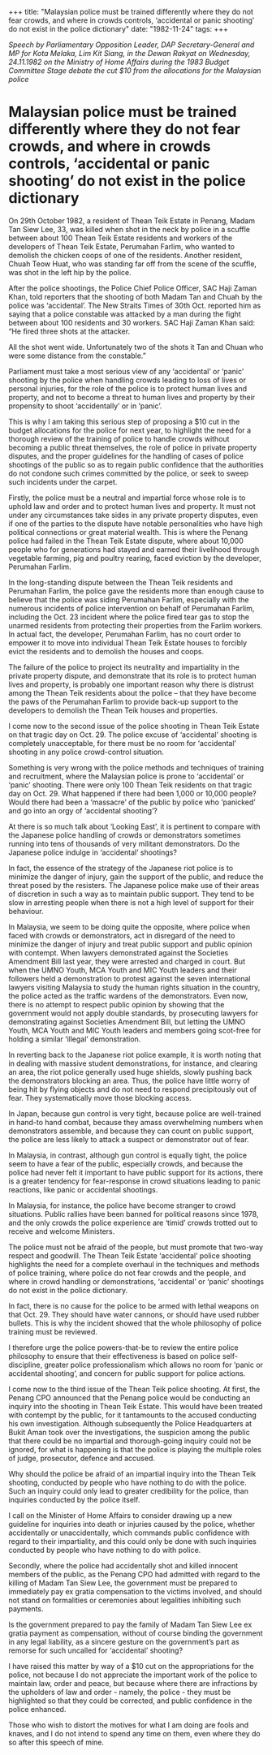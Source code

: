 +++ 
title: "Malaysian police must be trained differently where they do not fear crowds, and where in crowds controls, ‘accidental or panic shooting’ do not exist in the police dictionary"
date: "1982-11-24"
tags:
+++

_Speech by Parliamentary Opposition Leader, DAP Secretary-General and MP for Kota Melaka, Lim Kit Siang, in the Dewan Rakyat on Wednesday, 24.11.1982 on the Ministry of Home Affairs during the 1983 Budget Committee Stage debate the cut $10 from the allocations for the Malaysian police_

# Malaysian police must be trained differently where they do not fear crowds, and where in crowds controls, ‘accidental or panic shooting’ do not exist in the police dictionary

On 29th October 1982, a resident of Thean Teik Estate in Penang, Madam Tan Siew Lee, 33, was killed when shot in the neck by police in a scuffle between about 100 Thean Teik Estate residents  and workers of the developers of Thean Teik Estate, Perumahan Farlim, who wanted to demolish the chicken coops of one of the residents. Another resident, Chuah Teow Huat, who was standing far off from the scene of the scuffle, was shot in the left hip by the police. </u>

After the police shootings, the Police Chief Police Officer, SAC Haji Zaman Khan, told reporters that the shooting of both Madam Tan and Chuah by the police was ‘accidental’. The New Straits Times of 30th Oct. reported him as saying that a police constable was attacked by a man during the fight between about 100 residents and 30 workers. SAC Haji Zaman Khan said: “He fired three shots at the attacker. 

All the shot went wide. Unfortunately two of the shots it Tan and Chuan who were some distance from the constable.”

Parliament must take a most serious view of any ‘accidental’ or ‘panic’ shooting by the police when handling crowds leading to loss of lives or personal injuries, for the role of the police is to protect human lives and property, and not to become a threat to human lives and property by their propensity to shoot ‘accidentally’ or in ‘panic’.

This is why I am taking this serious step of proposing a $10 cut in the budget allocations for the police for next year, to highlight the need for a thorough review of the training of police to handle crowds without becoming a public threat themselves, the role of police in private property disputes, and the proper guidelines for the handling of cases of police shootings of the public so as to regain public confidence that the authorities do not condone such crimes committed by the police, or seek to sweep such incidents under the carpet. 

Firstly, the police must be a neutral and impartial force whose role is to uphold law and order and to protect human lives and property. It must not under any circumstances take sides in any private property disputes, even if one of the parties to the dispute have notable personalities who have high political connections or great material wealth. This is where the Penang police had failed in the Thean Teik Estate dispute, where about 10,000 people who for generations had stayed and earned their livelihood through vegetable farming, pig and 
poultry rearing, faced eviction by the developer, Perumahan Farlim.

In the long-standing dispute between the Thean Teik residents and Perumahan Farlim, the police gave the residents more than enough cause to believe that the police was siding Perumahan Farlim, especially with the numerous incidents of police intervention on behalf of Perumahan Farlim, including the Oct. 23 incident where the police fired tear gas to stop the unarmed residents from protecting their properties from the Farlim workers. In actual fact, the developer, Perumahan Farlim, has no court order to empower it to move into individual Thean Teik Estate houses to forcibly evict the residents and to demolish the houses and coops. 

The failure of the police to project its neutrality and impartiality in the private property dispute, and demonstrate that its role is to protect human lives and property, is probably one important reason why there is distrust among the Thean Teik residents about the police – that they have become the paws of the Perumahan Farlim to provide back-up support to the developers to demolish the Thean Teik houses and properties. 

I come now to the second issue of the police shooting in Thean Teik Estate on that tragic day on Oct. 29. The police excuse of ‘accidental’ shooting is completely unacceptable, for there must be no room for ‘accidental’ shooting in any police crowd-control situation. 

Something is very wrong with the police methods and techniques of training and recruitment, where the Malaysian police is prone to ‘accidental’ or ‘panic’ shooting. There were only 100 Thean Teik residents on that tragic day on Oct. 29. What happened if there had been 1,000 or 10,000 people? Would there had been a ‘massacre’ of the public by police who ‘panicked’ and go into an orgy of ‘accidental shooting’?

At there is so much talk about ‘Looking East’, it is pertinent to compare with the Japanese police handling of crowds or demonstrators sometimes running into tens of thousands of very militant demonstrators. Do the Japanese police indulge in ‘accidental’ shootings?

In fact, the essence of the strategy of the Japanese riot police is to minimize the danger of injury, gain the support of the public, and reduce the threat posed by the resisters. The Japanese police make use of their areas of discretion in such a way as to maintain public support. They tend to be slow in arresting people when there is not a high level of support for their behaviour.

In Malaysia, we seem to be doing quite the opposite, where police when faced with crowds or demonstrators, act in disregard of the need to minimize the danger of injury and treat public support and public opinion with contempt. When lawyers demonstrated against the Societies Amendment Bill last year, they were arrested and charged in court. But when the UMNO Youth, MCA Youth and MIC Youth leaders and their followers held a demonstration to protest against the seven international lawyers visiting Malaysia to study the human rights situation in the country, the police acted as the traffic wardens of the demonstrators. Even now, there is no attempt to respect public opinion by showing that the government would not apply double standards, by prosecuting lawyers for demonstrating against Societies Amendment Bill, but letting the UMNO Youth, MCA Youth and MIC Youth leaders and members going scot-free for holding a similar ‘illegal’ demonstration. 

In reverting back to the Japanese riot police example, it is worth noting that in dealing with massive student demonstrations, for instance, and clearing an area, the riot police generally used huge shields, slowly pushing back the demonstrators blocking an area. Thus, the police have little worry of being hit by flying objects and do not need to respond precipitously out of fear. They systematically move those blocking access. 

In Japan, because gun control is very tight, because police are well-trained in hand-to hand combat, because they amass overwhelming numbers when demonstrators assemble, and because they can count on public support, the police are less likely to attack a suspect or demonstrator out of fear. 

In Malaysia, in contrast, although gun control is equally tight, the police seem to have a fear of the public, especially crowds, and because the police had never felt it important to have public support for its actions, there is a greater tendency for fear-response in crowd situations leading to panic reactions, like panic or accidental shootings.

In Malaysia, for instance, the police have become stranger to crowd situations. Public rallies have been banned for political reasons since 1978, and the only crowds the police experience are ‘timid’ crowds trotted out to receive and welcome Ministers. 

The police must not be afraid of the people, but must promote that two-way respect and goodwill. The Thean Teik Estate ‘accidental’ police shooting highlights the need for a complete overhaul in the techniques and methods of police training, where police do not fear crowds and the people, and where in crowd handling or demonstrations, ‘accidental’ or ‘panic’ shootings do not exist in the police dictionary. 

In fact, there is no cause for the police to be armed with lethal weapons on that Oct. 29. They should have water cannons, or should have used rubber bullets. This is why the incident showed that the whole philosophy of police training must be reviewed.

I therefore urge the police powers-that-be to review the entire police philosophy to ensure that their effectiveness is based on police self-discipline, greater police professionalism which allows no room for ‘panic or accidental shooting’, and concern for public support for police actions. 

I come now to the third issue of the Thean Teik police shooting. At first, the Penang CPO announced that the Penang police would be conducting an inquiry into the shooting in Thean Teik Estate. This would have been treated with contempt by the public, for it tantamounts to the accused conducting his own investigation. Although subsequently the Police Headquarters at Bukit Aman took over the investigations, the suspicion among the public that there could be no impartial and thorough-going inquiry could not be ignored, for what is happening is that the police is playing the multiple roles of judge, prosecutor, defence and accused. 

Why should the police be afraid of an impartial inquiry into the Thean Teik shooting, conducted by people who have nothing to do with the police. Such an inquiry could only lead to greater credibility for the police, than inquiries conducted by the police itself. 

I call on the Minister of Home Affairs to consider drawing up a new guideline for inquiries into death or injuries caused by the police, whether accidentally or unaccidentally, which commands public confidence with regard to their impartiality, and this could only be done with such inquiries conducted by people who have nothing to do with police. 

Secondly, where the police had accidentally shot and killed innocent members of the public, as the Penang CPO had admitted with regard to the killing of Madam Tan Siew Lee, the government must be prepared to immediately pay ex gratia compensation to the victims involved, and should not stand on formalities or ceremonies about legalities inhibiting such payments.

Is the government prepared to pay the family of Madam Tan Siew Lee ex gratia payment as compensation, without of course binding the government in any legal liability, as a sincere gesture on the government’s part as remorse for such uncalled for ‘accidental’ shooting?

I have raised this matter by way of a $10 cut on the appropriations for the police, not because I do not appreciate the important work of the police to maintain law, order and peace, but because where there are infractions by the upholders of law and order - namely, the police - they must be highlighted so that they could be corrected, and public confidence in the police enhanced. 

Those who wish to distort the motives for what I am doing are fools and knaves, and I do not intend to spend any time on them, even where they do so after this speech of mine. 
 
